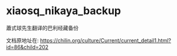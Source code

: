 # xiaosq_nikaya_backup
蕭式球先生翻译的巴利经藏备份

文档原地址在: https://chilin.org/culture/Current/current_detail1.html?id=86&child=202
